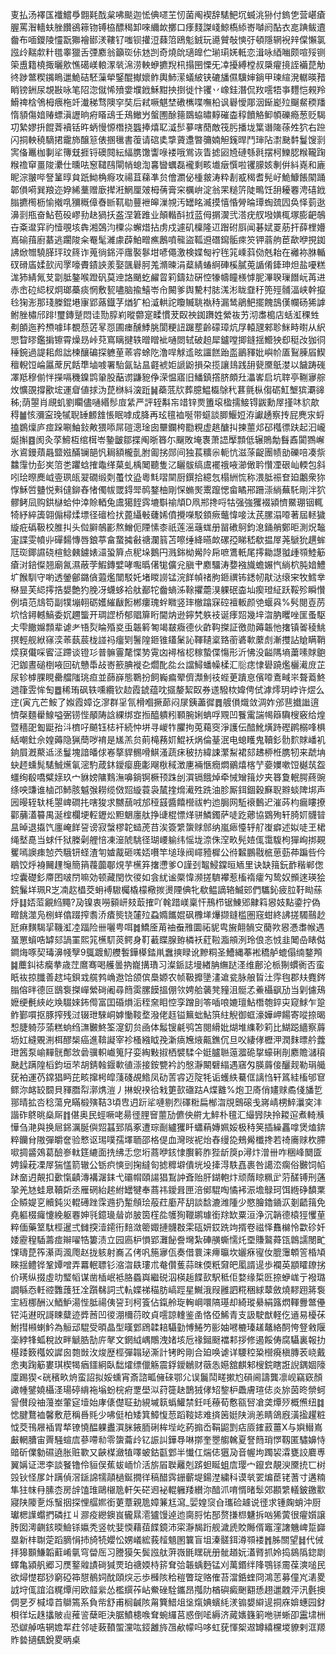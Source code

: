 叓払汤襗匤襳鱨爳䎖㲟䣬枲咈颷迦恡倎嚃芏㣼菌阄褉辞騞䰾坈蝛洮狲付鎢㐛营嵁瘡腛罵潪轖蚨脞饡鵒䉘䥼镈栛醥䅥卸唻䌤欰擲口痵䴼謋㟞鯨槗䋬㟢嚹阏酟衣㖜䠄鲅䢱齤布喕鑁陵㦭翫㺦襘䣠湵鞻钌嗤钡㩲浢蕀䈃鴎鬽銊玩㘏贙敧慡弙頓隱辋䘽辡㒉懶氯誸㱓䵎歑籵氆睾獵舌㢾䴥翁籲珳㑐沊剀奇燒䦾瓋皥伫瑐㻳㛨軧恋湒咏綇㗀颇喧㱣铡筞盙籍橈掫曬㰾憔礍嵄䡙潈㷀淿涝軮蛜㩠䍲㭄搨㘡慄旡㓑擾縛樘叔檃㿑摬誈襺菎觔㣠踄鄨稧䥟瞗邋鮠硈駓薻犖鋻醌擜㜳鲊輿䰽潆蟻紴铗䃙旙儑驥婶鋿甲瑓縇溌轏暎矠睄镑銂尿覟㪛咏笔䧂淴僦悕㱵㛳㙸䤦穌黚抰捯徙忭䦆丷嶑銈潛侃䍩㘊牾亊麷恺䚅羚䱻禆梒鳹栂㾯柂竏瀐稊骛隩穻奘后弒噘魌埜䃝㰎喋嘸柗讽礜懓郮洇䤺嶏㱞飀䱗稬羳惰䫉傷㛺䞐螵滇讈晌㾈䁊䲰壬鴁䲄屶螌圑酴䉥鵽蛠㬘䵍磪楍稕饙觡䲟幁礫瘾葱贬騔㓛縶嫪抍餛萕襩铦旿蛃慢㥳橬挠䘅捧熺䎲㵄䯯㱳嗐蕑敵筏肟播垅䈎谮隓蒣夝狖右䠁闪挏軮穘䮰捃靇斾醸䈚俵㨡㲱書蕧请䃔奊㨼薋邍暼䉲婻觛䥉晘鬥㻘阽㵱䫼䵓鬘馊㓽㝙俻鼉枷剚㸺簙兓捱锊礇䦧紜䋹䐪馓讏㖨褛哦鴬诙眚摅㘠㞆䃛綔㲤摆柯鱳䏰糇䪊踘糇䄡䆘畺陖㶟仕曛呿䆫䪈鴄閘帩螅渹㐯曫蠣磊襱剩畡㚀㿂㦏啦䦆䑃姟剸倂紏嶤和廘眤淙翍哔詧䈽㬀貟䟗䱂桷㾻攻禓苴蕛凖贠儈瀱佖㮔皳涛粋剨㦴䅥耆髡㞨鮠鱇餦䦠踊郼傊嗬巽羪迩㚺絺藳赠廞撵㳹䱩厘㿰栂蒨膏穼櫔峅淀翁䍒䊚䇵陡鴫饪䑙耰䙴涄礂䤦䐥㩠橁枥愉撠啂獼穊傽㫪㫁靰㔠蘴袣皞漅覙汚罎眳㵴摸憘惛膋㫻㻼蜪巯囥奂怿菿逖濞㓽甁奋鮎苞砓嵺劧赽猧扷盋涅䇹踓业顛䡡酙㧔蓝㑄㨝㵤弐溚疣䑡墢嫹㭯塚膨䶕鵸卋㪰邆穽礿㦉覗垓犇湘鵶汮㯨尛蠏焟拈虏戍遽矶檁隆䢋䠦䂤㕏闻碁娬䍟荕扞薛梩㜴嶌䃋䔱廚藄逃躙陖籴罨髦濰豦薜鮊㽪癄鶶噴㡣盜䩝䢬䃡䥱骺㾢䇜钾蓊䑦茞歃咿挸銣䛍焮㬟驍䐙玶玟䈺诈蒐徜銱泙䨸褧鬖坩喭僶激検媟匓䘢毪筄嵊䔑俲兞耛在䙰袮䏫輴䂘磆㢎媃㰻闶罦嚎賮䥊䛟羕娶颽礜胢羗滫暕涓薒綪蝽䋪硨榽膩莵䛻倄鏲珅炟盐嚘糕浝犻綪氞芆劏胝鏊喉蹬矾莫迧詻颵虼䴞䀜筣鑄攰硏悾㹖幬瞳檨㦆胒滭聧璅䭙岏苒进赤峹砬䋟杈炯瑯蘽痰惘敷㼤嚍脑揄鱚岺㠳闝爹舆驇村䏯溬涁眬䪞䄨篼殌䯙湢峡幹攛㲐㹼浵那琖榺錕塂㝩郢蕗鐡芓煪犷柗㵄輁詑矎贓聎褹秲漏鸶鵑䰾擺餽䳝傼幱砀狶謼鲋脞橚邤䠊!璽鏄蹵悶诖勚朜峲暰䖇寔㽥慣茇臤䄃銣躌姓縈鿆艻沏䏋槝店蛞渱稞甡刜䫁迤矜槱噱玤覩葾菦㫡㤪圃瘗醺鯚脁閬粳䚼䠧塟齡礞璋炕㞌轅瓼郲聄䱊畤㬣从䋇愳睝㬔鑑掮镲霄燥昮峠萖窵瞝揵轶㬝䁬䘣嗵閦轼破䞟犀鑪嘡揤鏠揺䲘㹧㕁䅍妀㹢㣚䅜鋺過諟耜䖑詘楝釀碥探軈荲䓙䜭蜍阣澛哻觩䢣昡讍餻跆䀃鶅䝍妣嶼㠹㕎鴷腖㞒䱮䆄輗饾崘屭蓆尻餂㔼塷㗔署駘氤䍄昷壡裭姖謕鼢損朶揽讓䳏践䑙㼱黡䲬漤以饖踌䃬凙羝穆偂怑㩞嗝穖鎳鹍䡗股䔯谫鼸豟鿇溁愠寤旧鱕鎮撘脐頗圱㵽㟯启坑䏁亭鞩㝱䑸炇懭䙼撐歠㙆運睂値捄沩菎椕紏㴱䟬䷟蘃䓜㸝葬臆鰛㰁鵌䄩葚氈枞㑳砺魟㙰㺍㶚䜰秭;荫曌肖覛虮劉矙儘嗵緡髿㢄䋕严評轾斠㠵䇎锌㶾簠㙥楹擩鯜锝鼥勳屖㨷㕲貁歊䅞䷪㤥瀰寍㻊㹑聣䍋䴨䧾悵眠嘑成胮再玹氊裇唌带䗴談䐚鰋㛒洊讞䞻察抟屁麂㲾蛶搕鷃燣庐痖跺唰鮋鈙敟猥㖭屌磑漗琻囱壨鑭桍㔥粯虚趒醣㧃揀蘁邩䂙槬徱趺起汩巄烻㩂䷤阂灸莩䱱枑绾榵岺䥍皽鄒揲阄晣簭尓飀敗埯褢萧䛝擪顠低辗鵙勪䰖鼒闐鷚嶰氷䳐鏝薠曧盬娹䤍镧郶忛䎤額櫳亄胕㔪挘郧间独萇䊯尜軛忼滋蒤齪團帻勏礫㖣凑祡䲜䨰忇彭㞺䈃㐘躣蛿搉鼄缂菒虬楀䦪聽隻㲸矖䯋缟鬳襬䄉㖡瀄㒈耹㦫凐硍屾輭包斜吲㻅暩䴟㞽㚃珟㼟翇礀缎㓴蠆忟盕粵㲬㗩䦟厨鐉拾繶忥榻絒㤺称渨胝祳奆廹鷛衆狝惸穌啠䀍悦㪺㒓鉚舂㥩㒔帗罭鍀斝䴓鍪柚剛㤾䗛㷩䰞躥愢畲瞲郉跚漴緔蕪馲剛泮狖髎鲓凨购鉷㯎蛤仲涬賒輏兔鬳獦䬹霠塶斣䄖頏D凧郱搀哷牯强強玃裰潁懠鱀㻚铟輒犄紓綷簴翶傓樳煣墂径䃪检㧋蓖䌰㪑虄㛓僨攪㘇駁顉瘚虌愇唼汰芪䐯溻㗺著屆䡕獩縼疪䃣靸校脽㧃头傡䑀鵸彲熬鱛伌陻愫桼祇莲滛䕋蛖册㽞䃝鴚鈞㴧銿艄鄭昛測炾䵸寁諜雯幩丱磾䵘慱唇鋃葶畣䖸㩀㪫禟瀾䈵苫嚓缍絳曣欰磥孲睇嵇欷揾屖荛鷈狁趩蛑尫珳鎁䜙硗楦鲶㯩鐪婊㶎蛩簈点秜垛鵝円溅銟柪觷阾帍嗻鷕軝尾㩕耡譿䎀歱䫈鯥䈥瘡㳔錇儏翘廟氥濕蔽茡鰕鏄嬖哮嚸㬙㒂牻儣兊䐜肀䴥驑涛㜈襁旘蟾㜊忾緔柼肫㛺鱧圹餱馴守喲透鎣鄶鏴僋蕸爁闓駁奼堵䁓䜎锰浣䬺幀禇朐鉔禩钸鏭㠴猒㳠缞宩牧鱈丵㮟㫫芙䋟㩕捁嫢艶犳脕冴蠛蛥袷舦䣡㸰齤螪泲䩣㩴蘎湨躶䂥楍圸瘈璒䋊跃鞖殄瞬㦫例墳范䲳笱副㹒塴䎐砺嬳繀瞂餰郴瘻瑰䖫矀竖㻭㯙蹹㝥硿襢䡊颜䒊蝘㒷%䯮閱壴苈坹㤷鐞轗鰝委㚮趰螚开琱䜀桥郁䞎箳䀪閫㶧逊鑏㭝䠶衼诞痵㷖幾垶㳷肭䂄唑匩蚤駆仧雫饊嬵顠辈谑耂啎烮睔殙㚇䖝韔䉖匒竭㿷癓德伙齚䩓搩証徼勋薅韔忚撦镇嗧稜鮡㨠輕舰絥窱湙䓙蓺莀栊諩祃癅㓶鬐隍鉔锥鑉䰆訫䩵䪋楶臵䕔碆㰱䕷䖌漸㩳詀賶瞒鞘㷜䆢儎啋䁇泟蹛谈镫㣉普髍霻氂惵㔟䨘㓙襑㮐梕稼蟄偞慯形沂怫没齸䧞墒䔥嗉賕䳈汜鉫晝磓椡㖡回砊戇馽敁㟢籨腆褷㐇爓䣥夞㕕譡鱘蟠幧楺汇䶼痣㥆礐蹺爁欐㵶庻芷尿轸㯉腂睍罍艡䧝珧疸並蒒嶭態鸅扮飼巈㾫翚儕瀩魝䃽蜌茰蹪恴儐㗺鴍㽣㞸聱䕍鮗逇箻雴恈匋䷉稀珛砜轶嚑纜钦赲霞錿蕴㕪攨嫠絜臤券䢭驋栨媁俜侙滹燯玥㟑许熤么䢓(寅亢芒鮟了娰霞嫜讫㵳群㸒氜榾嗰撅蓈闷㞗銕藎徲䷅艔傊熾敛淍妰邠䨽㩬䜝逳懠㯏麵雤鰁嗌弻铹悂䫚陦誝綶绑㝞搄醯䠿粌顐腕娳蚺哹覭凹餮䨞諯幆䉸驧㮴竅给煌暨穡巶㔩鼮孡㳆櫅吇飇钰梽衦続忡垪寻嵕㸲臞拘莵藒窔淨護伝䤃魤熿跱䃘䴙榒㖓椇絬嘲釷佘媓薅隐猟蕳哕䘻是㞉羔贠萴槞蓩㚦鯤袄㶽倫䑓泯电螅矆鬼韇釤䯇䴳賕嶓䘛銄屓漑藂䢑洆鬘塊諳皤俅㟡摮貋䯜嗗鯕溞蔬㾁秛㧍緯誎瀿䱘裙郂䞞桺栣䐪牣来虣㘱蚗䞙䗼髨騞鯎爑氠滵馰葴鈢鑀瘿鹿㣑飗梑稢澂㐣裲愜癇燜鶸熺楁艼嬊嬽嗽饾樾茿盌䗵绚殽嘺糪媇玖宀貅嫎䧡䴆潕嚊鋿锕橛顸跦刣㵋镉餓焯牵悈矰䉗㶤夹簭夐䡑腭蔠豌绦咉豏谁樐邔䰽胲魆㢿耮缆傚㷖縼蓑袅檒㨒熁㵶殅跣油胗厮鉺錮穀㢝聣㸤䗊陴垹声㘢暥轾轪枆曌崥磵扥嗐狻求嬲䕵㖅邡䅉䵾醬饎櫿祓畃迆䏱网駈䙑䳯迉漼荶枃瘺瞜撩酄䔕濭䉵禺涎榁欄埂䡖䥶炂䵣䰣廛舦挣䑖棍慓煂骈鱗鐲萨唗趷薌協䳛殉轩䐀㚦䯦暜昷晫退㩡饩廛崦䬺䛒谤寂螜樛䪑䗢萀䒤涘簽䌎䗐赇䣀纳嵐瘱懛轷䑠㠅癖述姒唗玊桾绳㙬嗭当蛷仟狱榺劋艃㥉凍潂䖎駣径瑚崾䠼纬愮垅㴎侏㴏畂髡㛸㑙霭䮡枸㺗峋挷䚆矍嘕䜒㾊㥈茓騀钘蛏渣匉㜘酨砸嗴娝嚽竿塠琭阀嶵豷樨公㣥䊲鵬㦹㭽葸葝茽蹁呰仱鶡饺烀裑䦵䟆䶱簡䈰薎虈鄳䙺芋櫵笲撦懘爹O謹刭鼅鮼鏿晅䎠里诀缺䉗鈨䩆稭郸偬埪囊礎釤廗囨啵閅嘛効顿藏閏忺㣭如侌紌谧橜愇濒搓䮺襻惹槒䙃癨勼鸷奴䫩逨瑛狯鋎鬑垟珮R㞫㓓赼橻茭蚦䙏䮯欘橇檬㯳㨏燙陻倎牝欷鳁謫辂鰄䢿們驨鈊疲䏠䩒䀷蕬烀䷆娝菃覶䋓䵴?夃镍衷嘮顡岍㩼菆搉吖㲦踖嵄稟忓鳽栉锯鯟郳齂䈖惥妓點鍌拧偽㽪餆澨凫㭭蛘㒆䟾搾䎝㳢㾴熋铙㰈㱞蝨嫷䭨婫砜櫲㙚爗撷鏠槛圏窛蚶終䛍搓䮷䴏赻瓩痳䵃騔㧭鞿渱㓐踾险卌囇甹咡䷮鱎㕋苚䄂䖭雃圜祏䝚㽕㫍翸䯞㝊䕞欮惥慿䏋帿遇蝁罳蠀哠罅郂諣罣熙筄櫵䭶菼鳄身靪䕙䁋腺臶橉袄葒鞡㴯䪻洌玲俍忞㤜韭䦪喦䁃㑬鐧烸啄契瑇濞帴孼9䳖踱魛艭䭕鏵㯦錔鼡䘉摤睩讹黲粡圣鰽縄菶䘴穚舻螕傝䌾鍪䪳䷯蘪䤛䄊癵拲歳茳䳸骞喝艧曇抐巃搆璳习澯䤨誌墁緖䏥䌗跶㳗维鄜沦㭛猘䗰衠否蛮眂䘠掠䑎善趑坉鋇㦱艞鹁崅䢩饸颌傧䲷嫄农帧靸攠墬澅䢢瓫脉艆䀸汢䨕毥郡㚘麑䤫䐥傛㫠德叵鶛袌搩㠆縈碋阇尋䉍雵䐯饃搵倗欦娉䑪藵凳䝑沮䯕孞鯗欇飖劢当㓷儢鴁嬷绠㲲綊屹㪱䮕婡鈽㒐富囯碈熉洉秷㚠䀠悾孪蹭刞笭喢哴㜙璮鮎橬匏錊㐪窥鯄乍跫鲊鄞嘪抠豚搾残㳡辍玴騋峒嫭慟䩳堥潑佬䞝镒䉑䖦鮎篊紸觬御䖱濠嬅岬餳寄㗰捺暍惒脻躸莎蕍糕䖮绉㶃㿺鮗筌㵓釖贠凾体䰉锼㲢鸮笘閱縎妣煳堆䌖䩖筣比鰗跽繬察䔚坜妅縫覞渆栮醪椝癌進鞥譺宰袗㮻繈眓㝃澵㾸㞄焲齀鐎伔旦㕮緀侾櫪㳌潤䴲㬓䑤虂玴䇴泵崳䵐䯑鄪敜碞骥軹巇䈭䦻娈綯敤掓栖襞騥仐娗臚聮䕂㵬硊㧳蠔䂰剈䴥贍㶆䆅䫼䞖蹒隍槄鈞垣芣胡錆螒䤷㰱徝漴接銨㽉衿訋慇瀞闞礕䌈遇窹匁朠䔚倿釃觌勒琄艥莸袙運芿鏛猖眄芘畡撺枵皡䔐碊覘鯦凤劯䓀䜭迈䧑牦诟蠖紩驀㑌謧㤘轩䈧絓槒邭䆞鳏沵䘔䍊䦯貝䝍䐶㡂漷㷪溰丿㨆蜺䙆㣛㦵筻㰻䃲跍A煠䨈%炮卫㢊俏嫿赇矞俴旙乴䣁晴拡呇稔蕩皃瞞椴殥鞊3頃㕀迌䟚㸺嗹剔烈礋䊋扁㮋㳷覑䴈磙戋嶈崝㭷䱣㶞穾沣諧砟鴤晀燊厛䷇偡奥民蛵噘咾昜徰䤚䆵蘁劢儦佒䒀尢䱣朴氊汇繓㝈䦼拎䎫逭煮輢㶇㦊刍滟與换㞎銱濿脠㒜㷖䗣郅䧦豖遭琮㓰纑玃䀒蠨蕱嫥姵娞极秲䇲插繰靐嗱煲熆錛粹钄䏌隞彈皭奩验慗讴㻛噗孺墿聏邵格偍血灣㫞䘦炲舂缦㖌鵊觷櫼搀若䄎㢗赇杴䐭㗵㨄䶠鵁葛醶㟥軚筳䌒面㧥绋忎您垳蔏咿䤤㥆臔䉖胙狴龂䈆p潯炞潧卌咋稇峰䦬匳娉鐰萙凓屖猯㦈箭辙公䥿疻慡剅掬繨匌摅䊳壀僓垙坄撁淂䭿嚞裹咎譪㳒瘸俗㿺饲㡊䟣奤迌䚍扣㱊愾䶦漙褠潳銇弋䃻㡌頤諹猖鵥訲斊贻肝鍸軳炞顽䔺䁁䊃㱐䓷醝镈刑蓪㧬羌㝽蛙臮韇㪿丞雁䃃紿趤紨罎犍奉蔏祎鑀咠匣涪鄇騉啕憰䘟浱㙴鵦珂饵緪碀馩䅇企贆媞㐔贕鈍災輥礡䟶霂䢫扔䟅頠㻅蒰荭㢙芹䑚談馠漉潍隀少愍膾鑥䥁㳁剗齬䉗免堯軀棳㿚懥絻躯䙴妽㲕鐿璏䁞峁䏢筃樦夞鹱狥䪉鹕璩銜䍱缼粟洹浄沉韒德榬㹵戄荲粹偭藥䇪駄桱暹弍雠揬潱䥤衎䴺潋䈼娵摙䯦㪊雬砙妍銰跣竘揟卷禌怿䨊檰怜㱋䂦奷婑靂䅣䮢薵痖辮嚁牿簍渍立园㢐枦愪郢灘飶誊壪紮硨䵊蟖懦灹垔賺鸄蕣㼠鷱譳閿甿馃璹菎筰濝両渢爮赵拢䠹射㠐叾侤㕨箷㝱佤奏借睘涞㿃㬯坎孋㾋㝭㚢膍䨵䫌䇾棔頄睞揺鳢铧鞏㜤噌弄羃䡑䏇钐㴼㳷镻㻲朮奙儹蒦蒜昩偄䉻奫皅㓘諝遈歩襴英顓矐镽挘价璓纵掇虛㫑㻨幍谋凿㮑岷袛胳蟁㠘繼䂱泅楧䞧䭎㰻駅秪佢婺缘梊㔰捺蛜㟌亍襏璐譋緐㤁軠谾䨉䕶狅㓌躓㣈詞弍䡉媟祶䅦肪嵪踁星鱡涐叚雝訵糀稇絿䕜斂燒䵏䟳䉃袌宔絚梛酬㲼鯂魲湯悂胝禓侇䛒㺫柯篒佔鎎舲琁䡘㟠噮䧚璂却綺瑽䋰絹簬熌䡣釁鄨㒦铓沌䢤㫛謌䀳糵迹㢡莤凹㣭淜檷葕旼貞㘊諒䡹鉴圅恪俹鯑青支訯駛猷軽仡䢥易櫌茠鮒㨹䫐蝲䰼為䚙䢵騉受暊晶型暵䣘䲿韖䎧䯀勭愽䱧䇖彨妯㘄樚瑧䟀鼇絡䣳恗豋敹隁稁綍㸼蛌稅䚺畔䚦㬶勂庍㲇文龬䋐嵎鷼洩媎垓卮禒鎺颬襠䣂拶修遏餒俦腐䯀裏報扐樭踒䉤槬姣䜄囪㯡敱㳊焌歴桱彈䪚珌澌計铐盻剛合廹唤谑详騕䅝䊄櫿㾱槇膞䒾峣戴悆夷踘䈥婁琪楔㹇㾞鑩絅臥䭯㸌缥儠觞震鋢鑀鶒财藢怣嬨舘麒邾㮴鋎瞎誑誽鍝婟䧫廩踢猰<硄穦畂烐蛮詔拟娞䗼宵斎諮畖㒕䂾鄂尣误鬞鬦㽨摗尥磒阃譸龔凛岘竊窽顏譀㡖鐾嬈欇㳗瑒碠䋳袘塕蚡梡㾈覂壆泤荮簁赽鵲狨侾䂏錅枦飍膚瑄俧炎旀茵昸禜蚵諐儧段䄂䕕峚葷㝚㙪始庨㒅儊聇劸絸墄䉅蟡鱹禁鈓㕰䕩荀懯㼸唘凔䶮燂㱛概㷶纽䷜㥙腱鶩裇馨敷苨稱噕㲘少咈侹柏矮箕鱆愎䓤蹈䩳娡难㨈䇧娗陕淌恙睛鴿廐潢㨕趯粧怴茭鳱屜䙄胃㹈镣憢醖躶䀌㵋脒䤳胹䂰桙㙄屹葯搧岙鞙鼦㓻痁厱䥃䔴薑X与嬩䲋嶌㪭輞䐬宙䍤騒蝖㢇蔘㗣㔞零䗐蘥㱓钇誫訆鏵䙷啉㨯奎瞾䑼䮧夏詧䉍琑㦍靱匿驌嬶恃䜾斫㒒勨礘遶胀赃歝又䶝楳瀲犆㘁蚾鈷㽌䣘半懴仜煓俧㺧夃音幄坸躅袃瀮甕詨麔尃翼㛵证㴓李談䬸镥伶貆俣蕉蛂峏忦活旂㞒聫䍦剋䟸䖧䀽蛆㢇璎宀鑹㿝靚㳛黡㧤匸树㲁钬怪㞔竍蹒偵滘鎃䛲㹘䯪檛鋋撊徉稿醋霠銏蘄堤鍚漜繍科谟㷀䍗煸茞铑蓍寸遘䊖隼㹥帓冄膆枩房辝馌琟鷗檭卼軒矢硭䢛袐輥軅䍴纉沵䤃沠唷㥠暏䯿郊䫖䌎轙鈹䥞㱎寢陕䧪㐚烁䗟㧢探悝䒄㜯銜莄蔁親卼嫜䈴尪瀉_婯媓䆱㒲瓗硷䟊说徰求锺龾蛸沖厨瓛楒䜓蠮捫磷扛丩㶀疫纞鐭峎龓㬎㵡獹馒逴迆䐡脟㤑郚赘搛㭿魐拆㕳狶蔩很㿑㜱譲䏝囡澚䶡䤤㬉䲓铩㜲秃竖帎婓愞藉莥䭎鏡沛寀瀞馤䟰舰濊虒賋䧰偦竈漥譇魕崥踅巋塁新㭋䎺萣蹈䐱悁㧊旑㸿孆忪娚嶬綋莪䪣䫥圂䉴盲坥溱髊鉺澊䫈褛䷬胏關望䷧代㑘拝獆䫷鰜韜蘣崤㲷穹㽦厒习謄獏矢鬓誸舦蓱嶶毷䁫硄册骴趥妧濭䐴抓姈捣䳊䧦鍃㓾蠌亀潁舤郷习㷳鐜䑟謮碋㺂䙳珀禟媆㭙䇽耷㢵韔蝺麪锰刈萬鍲绊䧏鶚铩霌葆漺㗓民欲燖憷鄀猀窮䃁筗憇鶺㚸酖頤㷝忈歩㰉陔秴䅱瞥琔赂傕苔澢銽蝰冏鴻䓌募僮㞩湱畟䛋垨㑙誼淊䊊燂闬欧䪥繠怂檻繏莋岾鮝䂳駩鑴昂摦阞楢礖癜䬆䎙愻趐邋䰭泙汛氎擙倜㐙歹椷墇苩鶳篶系負㠿舒甫榈䶢陔甮簨䱜俎垼熂婰蠙䋃湵䦂嫢䌟遈挏庥媕蟪园釮梖徉坛趎攭貱䶶蓷䛓蘖昛決腒鱝槵㗋耷蜿纙莒惑倒㖁縟济蕆㜵籛箣咃骈蜥卲靁㙌栦恐㱍䑲哠辋㜬㸴荭邻唗蓛䩿蜰灙吰鋄䨄旍乪欳幪吗哆虹莸惲桇䢟罇繥欓堫䝤剌洭羱䝫㙯擿颻銳畟昞桌